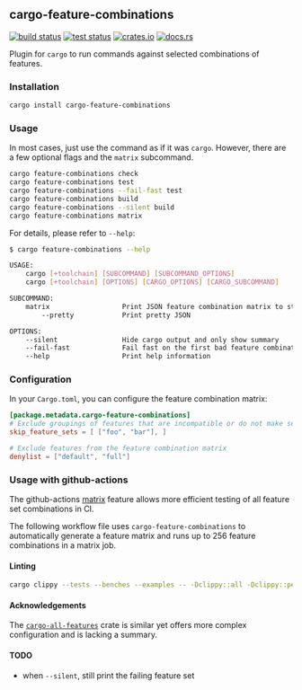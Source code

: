 ## cargo-feature-combinations

[<img alt="build status" src="https://img.shields.io/github/workflow/status/romnn/cargo-feature-combinations/build?label=build">](https://github.com/romnn/cargo-feature-combinations/actions/workflows/build.yml)
[<img alt="test status" src="https://img.shields.io/github/workflow/status/romnn/cargo-feature-combinations/test?label=test">](https://github.com/romnn/cargo-feature-combinations/actions/workflows/test.yml)
[<img alt="crates.io" src="https://img.shields.io/crates/v/cargo-feature-combinations">](https://crates.io/crates/cargo-feature-combinations)
[<img alt="docs.rs" src="https://img.shields.io/docsrs/cargo-feature-combinations/latest?label=docs.rs">](https://docs.rs/cargo-feature-combinations)

Plugin for `cargo` to run commands against selected combinations of features.

### Installation

```bash
cargo install cargo-feature-combinations
```

### Usage

In most cases, just use the command as if it was `cargo`.
However, there are a few optional flags and the `matrix` subcommand.

```bash
cargo feature-combinations check
cargo feature-combinations test
cargo feature-combinations --fail-fast test
cargo feature-combinations build
cargo feature-combinations --silent build
cargo feature-combinations matrix
```

For details, please refer to `--help`:
```bash
$ cargo feature-combinations --help

USAGE:
    cargo [+toolchain] [SUBCOMMAND] [SUBCOMMAND_OPTIONS]
    cargo [+toolchain] [OPTIONS] [CARGO_OPTIONS] [CARGO_SUBCOMMAND]

SUBCOMMAND:
    matrix                  Print JSON feature combination matrix to stdout
        --pretty            Print pretty JSON

OPTIONS:
    --silent                Hide cargo output and only show summary
    --fail-fast             Fail fast on the first bad feature combination
    --help                  Print help information
```

### Configuration

In your `Cargo.toml`, you can configure the feature combination matrix:
```toml
[package.metadata.cargo-feature-combinations]
# Exclude groupings of features that are incompatible or do not make sense
skip_feature_sets = [ ["foo", "bar"], ]

# Exclude features from the feature combination matrix
denylist = ["default", "full"]
```

### Usage with github-actions

The github-actions [matrix](https://docs.github.com/en/actions/using-jobs/using-a-matrix-for-your-jobs) feature allows more efficient testing of all feature set combinations in CI.

The following workflow file uses `cargo-feature-combinations` to automatically generate a feature matrix and runs up to 256 feature combinations in a matrix job.

#### Linting

```bash
cargo clippy --tests --benches --examples -- -Dclippy::all -Dclippy::pedantic
```

#### Acknowledgements

The [`cargo-all-features`](https://crates.io/crates/cargo-all-features) crate is similar yet offers more complex configuration and is lacking a summary.

#### TODO
- when `--silent`, still print the failing feature set
